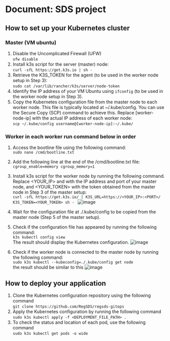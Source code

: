 # Document: SDS project
## How to set up your Kubernetes cluster
### Master (VM ubuntu)
1. Disable the Uncomplicated Firewall (UFW)  
	``ufw disable``
2. Install k3s script for the server (master) node:  
  ``curl -sfL https://get.k3s.io | sh - ``
3. Retrieve the K3S_TOKEN for the agent (to be used in the worker node setup in Step 3):  
``sudo cat /var/lib/rancher/k3s/server/node-token``
4. Identify the IP address of your VM Ubuntu using ``ifconfig`` (to be used in the worker node setup in Step 3).
5. Copy the Kubernetes configuration file from the master node to each worker node. This file is typically located at ~/.kube/config. You can use the Secure Copy (SCP) command to achieve this. Replace [worker-node-ip] with the actual IP address of each worker node:  
``scp ~/.kube/config username@[worker-node-ip]:~/.kube/``

### Worker in each worker run command below in order
1. Access the bootline file using the following command:  
``sudo nano /cmd/bootline.txt``
2. Add the following line at the end of the /cmd/bootline.txt file:  
``cgroup_enable=memory cgroup_memory=1``   
3. Install k3s script for the worker node by running the following command. Replace <YOUR_IP> and <PORT> with the IP address and port of your master node, and <YOUR_TOKEN> with the token obtained from the master node in Step 3 of the master setup:  
``curl -sfL https://get.k3s.io/ | K3S_URL=https://<YOUR_IP>:<PORT>/ K3S_TOKEN=<YOUR_TOKEN> sh - ``
![image](https://github.com/RegSDS/regsds-gitops/assets/88878365/93d7e617-255a-4c69-9692-97f11c5c356a)

4. Wait for the configuration file at ./.kube/config to be copied from the master node (Step 5 of the master setup).  
5. Check if the configuration file has appeared by running the following command:  
``k3s kubectl config view``  
The result should display the Kubernetes configuration.
![image](https://github.com/RegSDS/regsds-gitops/assets/88878365/9b110ae6-964e-45c8-b698-5770db0e70fb)

6. Check if the worker node is connected to the master node by running the following command:  
``sudo k3s kubectl --kubeconfig=./.kube/config get node``  
the result should be similar to this
![image](https://github.com/RegSDS/regsds-gitops/assets/88878365/a07fb990-1eb2-46e7-8629-9e9ef4385e0f)

## How to deploy your application
1. Clone the Kubernetes configuration repository using the following command  
`git clone https://github.com/RegSDS/regsds-gitops`
2. Apply the Kubernetes configuration by running the following command  
`sudo k3s kubectl apply -f <DEPLOYMENT_FILE_PATH> .`
3. To check the status and location of each pod, use the following command  
`sudo k3s kubectl get pods -o wide`

